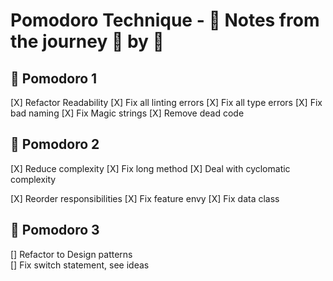 # Pomodoro Technique - 📝 Notes from the journey 🍅 by 🍅

## 🍅 Pomodoro 1
[X] Refactor Readability
    [X] Fix all linting errors
    [X] Fix all type errors
    [X] Fix bad naming
    [X] Fix Magic strings
    [X] Remove dead code

## 🍅 Pomodoro 2
[X] Reduce complexity
    [X] Fix long method
    [X] Deal with cyclomatic complexity

[X] Reorder responsibilities
    [X] Fix feature envy
    [X] Fix data class

## 🍅 Pomodoro 3
[] Refactor to Design patterns    
    [] Fix switch statement, see ideas
